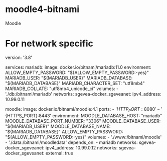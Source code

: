 # moodle4-bitnami
Moodle


# For network specific

version: '3.8'

services:
  mariadb:
    image: docker.io/bitnami/mariadb:11.0
    environment:
      ALLOW_EMPTY_PASSWORD: "${ALLOW_EMPTY_PASSWORD:-yes}"
      MARIADB_USER: "${MARIADB_USER}"
      MARIADB_DATABASE: "${MARIADB_DATABASE}"
      MARIADB_CHARACTER_SET: "utf8mb4"
      MARIADB_COLLATE: "utf8mb4_unicode_ci"
    volumes:
      - './db:/bitnami/mariadb'
    networks:
      sgevea-docker_sgeveanet:
        ipv4_address: 10.99.0.11

  moodle:
    image: docker.io/bitnami/moodle:4.1
    ports:
      - '${HTTP_PORT}:8080'
      - '${HTTPS_PORT}:8443'
    environment:
      MOODLE_DATABASE_HOST: "mariadb"
      MOODLE_DATABASE_PORT_NUMBER: "3306"
      MOODLE_DATABASE_USER: "${MARIADB_USER}"
      MOODLE_DATABASE_NAME: "${MARIADB_DATABASE}"
      ALLOW_EMPTY_PASSWORD: "${ALLOW_EMPTY_PASSWORD:-yes}"
    volumes:
      - './www:/bitnami/moodle'
      - './data:/bitnami/moodledata'
    depends_on:
      - mariadb
    networks:
      sgevea-docker_sgeveanet:
        ipv4_address: 10.99.0.12
networks:
  sgevea-docker_sgeveanet:
    external: true
